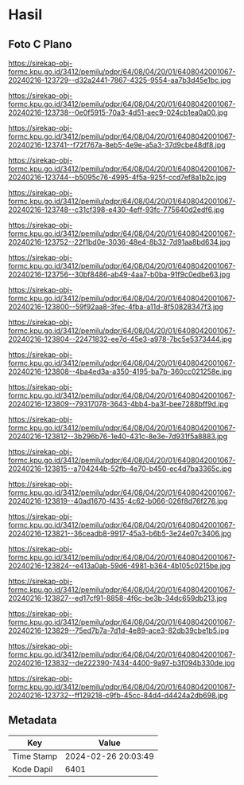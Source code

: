 # Hasil

## Foto C Plano

https://sirekap-obj-formc.kpu.go.id/3412/pemilu/pdpr/64/08/04/20/01/6408042001067-20240216-123729--d32a2441-7867-4325-9554-aa7b3d45e1bc.jpg

https://sirekap-obj-formc.kpu.go.id/3412/pemilu/pdpr/64/08/04/20/01/6408042001067-20240216-123738--0e0f5915-70a3-4d51-aec9-024cb1ea0a00.jpg

https://sirekap-obj-formc.kpu.go.id/3412/pemilu/pdpr/64/08/04/20/01/6408042001067-20240216-123741--f72f767a-8eb5-4e9e-a5a3-37d9cbe48df8.jpg

https://sirekap-obj-formc.kpu.go.id/3412/pemilu/pdpr/64/08/04/20/01/6408042001067-20240216-123744--b5095c76-4995-4f5a-925f-ccd7ef8a1b2c.jpg

https://sirekap-obj-formc.kpu.go.id/3412/pemilu/pdpr/64/08/04/20/01/6408042001067-20240216-123748--c31cf398-e430-4eff-93fc-775640d2edf6.jpg

https://sirekap-obj-formc.kpu.go.id/3412/pemilu/pdpr/64/08/04/20/01/6408042001067-20240216-123752--22f1bd0e-3036-48e4-8b32-7d91aa8bd634.jpg

https://sirekap-obj-formc.kpu.go.id/3412/pemilu/pdpr/64/08/04/20/01/6408042001067-20240216-123756--30bf8486-ab49-4aa7-b0ba-91f9c0edbe63.jpg

https://sirekap-obj-formc.kpu.go.id/3412/pemilu/pdpr/64/08/04/20/01/6408042001067-20240216-123800--59f92aa8-3fec-4fba-a11d-8f50828347f3.jpg

https://sirekap-obj-formc.kpu.go.id/3412/pemilu/pdpr/64/08/04/20/01/6408042001067-20240216-123804--22471832-ee7d-45e3-a978-7bc5e5373444.jpg

https://sirekap-obj-formc.kpu.go.id/3412/pemilu/pdpr/64/08/04/20/01/6408042001067-20240216-123808--4ba4ed3a-a350-4195-ba7b-360cc021258e.jpg

https://sirekap-obj-formc.kpu.go.id/3412/pemilu/pdpr/64/08/04/20/01/6408042001067-20240216-123809--79317078-3643-4bb4-ba3f-bee7288bff9d.jpg

https://sirekap-obj-formc.kpu.go.id/3412/pemilu/pdpr/64/08/04/20/01/6408042001067-20240216-123812--3b296b76-1e40-431c-8e3e-7d931f5a8883.jpg

https://sirekap-obj-formc.kpu.go.id/3412/pemilu/pdpr/64/08/04/20/01/6408042001067-20240216-123815--a704244b-52fb-4e70-b450-ec4d7ba3365c.jpg

https://sirekap-obj-formc.kpu.go.id/3412/pemilu/pdpr/64/08/04/20/01/6408042001067-20240216-123819--40ad1670-f435-4c62-b066-026f8d76f276.jpg

https://sirekap-obj-formc.kpu.go.id/3412/pemilu/pdpr/64/08/04/20/01/6408042001067-20240216-123821--36ceadb8-9917-45a3-b6b5-3e24e07c3406.jpg

https://sirekap-obj-formc.kpu.go.id/3412/pemilu/pdpr/64/08/04/20/01/6408042001067-20240216-123824--e413a0ab-59d6-4981-b364-4b105c0215be.jpg

https://sirekap-obj-formc.kpu.go.id/3412/pemilu/pdpr/64/08/04/20/01/6408042001067-20240216-123827--ed17cf91-8858-4f6c-be3b-34dc659db213.jpg

https://sirekap-obj-formc.kpu.go.id/3412/pemilu/pdpr/64/08/04/20/01/6408042001067-20240216-123829--75ed7b7a-7d1d-4e89-ace3-82db39cbe1b5.jpg

https://sirekap-obj-formc.kpu.go.id/3412/pemilu/pdpr/64/08/04/20/01/6408042001067-20240216-123832--de222390-7434-4400-9a97-b3f094b330de.jpg

https://sirekap-obj-formc.kpu.go.id/3412/pemilu/pdpr/64/08/04/20/01/6408042001067-20240216-123732--ff129218-c9fb-45cc-84d4-d4424a2db698.jpg


## Metadata

| Key        | Value               |
| ---------- | ------------------- |
| Time Stamp | 2024-02-26 20:03:49 |
| Kode Dapil | 6401                |



